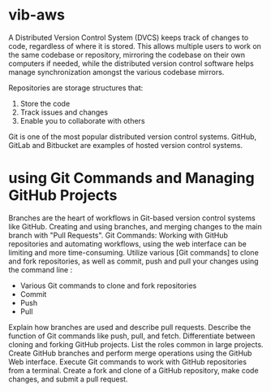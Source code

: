 # vib-aws
A Distributed Version Control System (DVCS) keeps track of changes to code, regardless of where it is stored. This allows multiple users to work on the same codebase or repository, mirroring the codebase on their own computers if needed, while the distributed version control software helps manage synchronization amongst the various codebase mirrors.

Repositories are storage structures that:
1. Store the code
2. Track issues and changes
3. Enable you to collaborate with others

Git is one of the most popular distributed version control systems. GitHub, GitLab and Bitbucket are examples of hosted version control systems.
# using Git Commands and Managing GitHub Projects
Branches are the heart of workflows in Git-based version control systems like GitHub. 
Creating and using branches, and merging changes to the main branch with "Pull Requests". 
Git Commands: Working with GitHub repositories and automating workflows, using the web interface can be limiting and more time-consuming. 
Utilize various [Git commands] to clone and fork repositories, as well as commit, push and pull your changes using the command line : 

   - Various Git commands to clone and fork repositories
   - Commit
   - Push
   - Pull
   
Explain how branches are used and describe pull requests.
Describe the function of Git commands like push, pull, and fetch.
Differentiate between cloning and forking GitHub projects.
List the roles common in large projects.
Create GitHub branches and perform merge operations using the GitHub Web interface.
Execute Git commands to work with GitHub repositories from a terminal.
Create a fork and clone of a GitHub repository, make code changes, and submit a pull request.
